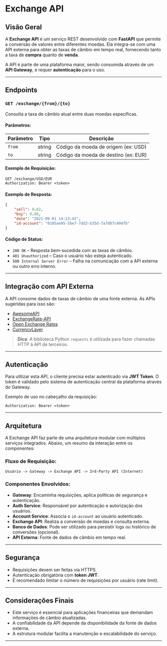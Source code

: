 # Exchange API

## Visão Geral

A **Exchange API** é um serviço REST desenvolvido com **FastAPI** que permite a conversão de valores entre diferentes moedas. Ela integra-se com uma API externa para obter as taxas de câmbio em tempo real, fornecendo tanto a taxa de **compra** quanto de **venda**.

A API é parte de uma plataforma maior, sendo consumida através de um **API Gateway**, e requer **autenticação** para o uso.

---

## Endpoints

### `GET /exchange/{from}/{to}`

Consulta a taxa de câmbio atual entre duas moedas específicas.

#### Parâmetros:

| Parâmetro | Tipo   | Descrição                      |
|-----------|--------|--------------------------------|
| `from`    | string | Código da moeda de origem (ex: USD) |
| `to`      | string | Código da moeda de destino (ex: EUR) |

#### Exemplo de Requisição:

```
GET /exchange/USD/EUR
Authorization: Bearer <token>
```

#### Exemplo de Resposta:

```json
{
    "sell": 0.82,
    "buy": 0.80,
    "date": "2021-09-01 14:23:42",
    "id-account": "0195ae95-5be7-7dd3-b35d-7a7d87c404fb"
}
```

#### Código de Status:

- `200 OK` – Resposta bem-sucedida com as taxas de câmbio.
- `401 Unauthorized` – Caso o usuário não esteja autenticado.
- `500 Internal Server Error` – Falha na comunicação com a API externa ou outro erro interno.

---

## Integração com API Externa

A API consome dados de taxas de câmbio de uma fonte externa. As APIs sugeridas para isso são:

- [AwesomeAPI](https://docs.awesomeapi.com.br/)
- [ExchangeRate-API](https://www.exchangerate-api.com/)
- [Open Exchange Rates](https://openexchangerates.org/)
- [CurrencyLayer](https://currencylayer.com/)

> **Dica**: A biblioteca Python `requests` é utilizada para fazer chamadas HTTP à API de terceiros.

---

## Autenticação

Para utilizar esta API, o cliente precisa estar autenticado via **JWT Token**. O token é validado pelo sistema de autenticação central da plataforma através do Gateway.

Exemplo de uso no cabeçalho da requisição:

```http
Authorization: Bearer <token>
```

---

## Arquitetura

A Exchange API faz parte de uma arquitetura modular com múltiplos serviços integrados. Abaixo, um resumo da interação entre os componentes:

### Fluxo de Requisição:

```
Usuário -> Gateway -> Exchange API -> 3rd-Party API (Internet)
```

### Componentes Envolvidos:

- **Gateway**: Encaminha requisições, aplica políticas de segurança e autenticação.
- **Auth Service**: Responsável por autenticação e autorização dos usuários.
- **Account Service**: Associa o `id-account` ao usuário autenticado.
- **Exchange API**: Realiza a conversão de moedas e consulta externa.
- **Banco de Dados**: Pode ser utilizado para persistir logs ou histórico de conversões (opcional).
- **API Externa**: Fonte de dados de câmbio em tempo real.

---



## Segurança

- Requisições devem ser feitas via HTTPS.
- Autenticação obrigatória com **token JWT**.
- É recomendado limitar o número de requisições por usuário (rate limit).

---

## Considerações Finais

- Este serviço é essencial para aplicações financeiras que demandam informações de câmbio atualizadas.
- A confiabilidade da API depende da disponibilidade da fonte de dados externa.
- A estrutura modular facilita a manutenção e escalabilidade do serviço.

---
